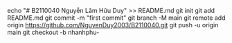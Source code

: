 echo "# B2110040 Nguyễn Lâm Hữu Duy" >> README.md
git init
git add README.md
git commit -m "first commit"
git branch -M main
git remote add origin https://github.com/NguyenDuy2003/B2110040.git
git push -u origin main
git checkout -b nhanhphu-<B2110040>
